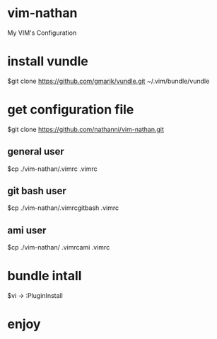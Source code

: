 # vim-nathan
My VIM's Configuration

# install vundle
$git clone https://github.com/gmarik/vundle.git ~/.vim/bundle/vundle

# get configuration file
$git clone https://github.com/nathanni/vim-nathan.git

  ## general user
  $cp ./vim-nathan/.vimrc .vimrc

  ## git bash user 
  $cp ./vim-nathan/.vimrcgitbash .vimrc

  ## ami user
  $cp ./vim-nathan/ .vimrcami .vimrc

# bundle intall
$vi -> :PluginInstall

# enjoy
